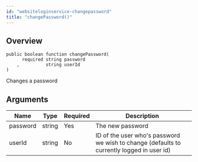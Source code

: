 ```yaml
---
id: "websiteloginservice-changepassword"
title: "changePassword()"
---
```



## Overview




```luceescript
public boolean function changePassword(
      required string password
    ,          string userId  
)
```

Changes a password

## Arguments


<div class="table-responsive"><table class="table"><thead><tr><th>Name</th><th>Type</th><th>Required</th><th>Description</th></tr></thead><tbody><tr><td>password</td><td>string</td><td>Yes</td><td>The new password</td></tr><tr><td>userId</td><td>string</td><td>No</td><td>ID of the user who's password we wish to change (defaults to currently logged in user id)</td></tr></tbody></table></div>